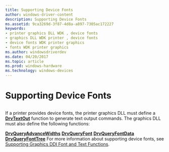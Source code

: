 ```yaml
---
title: Supporting Device Fonts
author: windows-driver-content
description: Supporting Device Fonts
ms.assetid: 9ca3269d-3f87-4d8a-a897-7305ac172227
keywords:
- printer graphics DLL WDK , device fonts
- graphics DLL WDK printer , device fonts
- device fonts WDK printer graphics
- fonts WDK printer graphics
ms.author: windowsdriverdev
ms.date: 04/20/2017
ms.topic: article
ms.prod: windows-hardware
ms.technology: windows-devices
---
```


# Supporting Device Fonts


## <a href="" id="ddk-supporting-device-fonts-gg"></a>


If a printer provides device fonts, the printer graphics DLL must define a [**DrvTextOut**](https://msdn.microsoft.com/library/windows/hardware/ff557277) function to generate text output commands. The graphics DLL must also define the following functions:

[**DrvQueryAdvanceWidths**](https://msdn.microsoft.com/library/windows/hardware/ff556259)
[**DrvQueryFont**](https://msdn.microsoft.com/library/windows/hardware/ff556262)
[**DrvQueryFontData**](https://msdn.microsoft.com/library/windows/hardware/ff556264)
[**DrvQueryFontTree**](https://msdn.microsoft.com/library/windows/hardware/ff556266)
For more information about supporting device fonts, see [Supporting Graphics DDI Font and Text Functions](https://msdn.microsoft.com/library/windows/hardware/ff569868).

 

 




